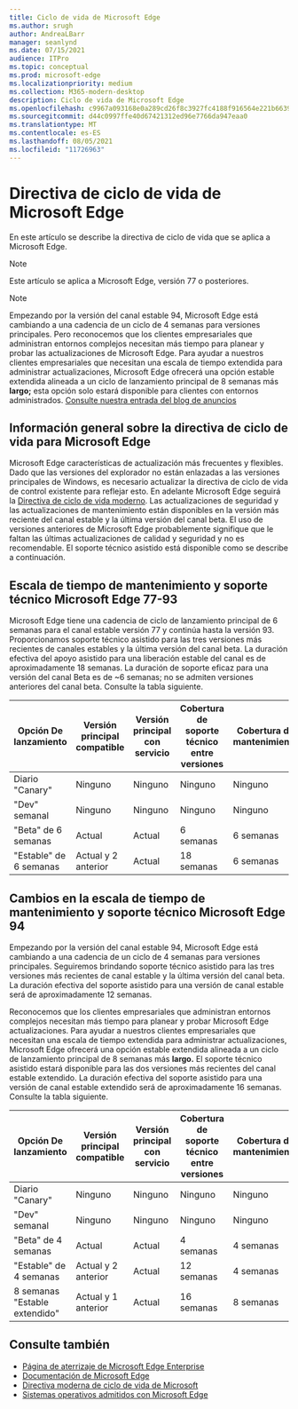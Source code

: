 ```yaml
---
title: Ciclo de vida de Microsoft Edge
ms.author: srugh
author: AndreaLBarr
manager: seanlynd
ms.date: 07/15/2021
audience: ITPro
ms.topic: conceptual
ms.prod: microsoft-edge
ms.localizationpriority: medium
ms.collection: M365-modern-desktop
description: Ciclo de vida de Microsoft Edge
ms.openlocfilehash: c9967a093168e0a289cd26f8c3927fc4188f916564e221b66394c6a510083ed1
ms.sourcegitcommit: d44c0997ffe40d67421312ed96e7766da947eaa0
ms.translationtype: MT
ms.contentlocale: es-ES
ms.lasthandoff: 08/05/2021
ms.locfileid: "11726963"
---
```

# <a name="microsoft-edge-lifecycle-policy"></a>Directiva de ciclo de vida de Microsoft Edge

En este artículo se describe la directiva de ciclo de vida que se aplica a Microsoft Edge.

> [!NOTE]
> Este artículo se aplica a Microsoft Edge, versión 77 o posteriores.

> [!NOTE]
> Empezando por la versión del canal estable 94, Microsoft Edge está cambiando a una cadencia de un ciclo de 4 semanas para versiones principales. Pero reconocemos que los clientes empresariales que administran entornos complejos necesitan más tiempo para planear y probar las actualizaciones de Microsoft Edge. Para ayudar a nuestros clientes empresariales que necesitan una escala de tiempo extendida para administrar actualizaciones, Microsoft Edge ofrecerá una opción estable extendida alineada a un ciclo de lanzamiento principal de 8 semanas más **largo;** esta opción solo estará disponible para clientes con entornos administrados. [Consulte nuestra entrada del blog de anuncios](https://blogs.windows.com/msedgedev/2021/07/15/opt-in-extended-stable-release-cycle/)

## <a name="overview-of-the-lifecycle-policy-for-microsoft-edge"></a>Información general sobre la directiva de ciclo de vida para Microsoft Edge

Microsoft Edge características de actualización más frecuentes y flexibles. Dado que las versiones del explorador no están enlazadas a las versiones principales de Windows, es necesario actualizar la directiva de ciclo de vida de control existente para reflejar esto. En adelante Microsoft Edge seguirá la [Directiva de ciclo de vida moderno](https://support.microsoft.com/help/30881/modern-lifecycle-policy). Las actualizaciones de seguridad y las actualizaciones de mantenimiento están disponibles en la versión más reciente del canal estable y la última versión del canal beta. El uso de versiones anteriores de Microsoft Edge probablemente signifique que le faltan las últimas actualizaciones de calidad y seguridad y no es recomendable.  El soporte técnico asistido está disponible como se describe a continuación.

## <a name="servicing-and-assisted-support-timeline-for-microsoft-edge-77-93"></a>Escala de tiempo de mantenimiento y soporte técnico Microsoft Edge 77-93

Microsoft Edge tiene una cadencia de ciclo de lanzamiento principal de 6 semanas para el canal estable versión 77 y continúa hasta la versión 93.  Proporcionamos soporte técnico asistido para las tres versiones más recientes de canales estables y la última versión del canal beta. La duración efectiva del apoyo asistido para una liberación estable del canal es de aproximadamente 18 semanas. La duración de soporte eficaz para una versión del canal Beta es de ~6 semanas; no se admiten versiones anteriores del canal beta.  Consulte la tabla siguiente.

|     Opción De lanzamiento              |     Versión principal compatible    |     Versión principal con servicio    |     Cobertura de soporte técnico entre versiones    |     Cobertura de mantenimiento    |
|---------------------------------|----------------------------------------|---------------------------------------|-----------------------------------------|---------------------------|
|     Diario "Canary"              |     Ninguno                               |     Ninguno                              |     Ninguno                                |     Ninguno                  |
|     "Dev" semanal                |     Ninguno                               |     Ninguno                              |     Ninguno                                |     Ninguno                  |
|     "Beta" de 6 semanas               |     Actual                            |     Actual                           |     6 semanas                             |     6 semanas               |
|     "Estable" de 6 semanas             |     Actual y 2 anterior             |     Actual                           |     18 semanas                            |     6 semanas               |


## <a name="servicing-and-assisted-support-timeline-changes-in-microsoft-edge-94"></a>Cambios en la escala de tiempo de mantenimiento y soporte técnico Microsoft Edge 94

Empezando por la versión del canal estable 94, Microsoft Edge está cambiando a una cadencia de un ciclo de 4 semanas para versiones principales. Seguiremos brindando soporte técnico asistido para las tres versiones más recientes de canal estable y la última versión del canal beta. La duración efectiva del soporte asistido para una versión de canal estable será de aproximadamente 12 semanas.

Reconocemos que los clientes empresariales que administran entornos complejos necesitan más tiempo para planear y probar Microsoft Edge actualizaciones. Para ayudar a nuestros clientes empresariales que necesitan una escala de tiempo extendida para administrar actualizaciones, Microsoft Edge ofrecerá una opción estable extendida alineada a un ciclo de lanzamiento principal de 8 semanas más **largo.** El soporte técnico asistido estará disponible para las dos versiones más recientes del canal estable extendido. La duración efectiva del soporte asistido para una versión de canal estable extendido será de aproximadamente 16 semanas. Consulte la tabla siguiente.

|     Opción De lanzamiento              |     Versión principal compatible    |     Versión principal con servicio    |     Cobertura de soporte técnico entre versiones    |     Cobertura de mantenimiento    |
|---------------------------------|----------------------------------------|---------------------------------------|-----------------------------------------|---------------------------|
|     Diario "Canary"              |     Ninguno                               |     Ninguno                              |     Ninguno                                |     Ninguno                  |
|     "Dev" semanal                |     Ninguno                               |     Ninguno                              |     Ninguno                                |     Ninguno                  |
|     "Beta" de 4 semanas               |     Actual                            |     Actual                           |     4 semanas                             |     4 semanas               |
|     "Estable" de 4 semanas             |     Actual y 2 anterior             |     Actual                           |     12 semanas                            |     4 semanas               |
|     8 semanas "Estable extendido"    |     Actual y 1 anterior             |     Actual                           |     16 semanas                            |     8 semanas               |

## <a name="see-also"></a>Consulte también

- [Página de aterrizaje de Microsoft Edge Enterprise](https://aka.ms/EdgeEnterprise)
- [Documentación de Microsoft Edge](./index.yml)
- [Directiva moderna de ciclo de vida de Microsoft](https://support.microsoft.com/help/30881/modern-lifecycle-policy)
- [Sistemas operativos admitidos con Microsoft Edge](./microsoft-edge-supported-operating-systems.md)